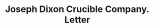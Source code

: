 ---
doi: 10.7916/D89C88G7
date_other: '1917'
date_other_textual: '1917'
form: correspondence
genre:
- Letters (correspondence)
name:
- Joseph Dixon Crucible Company
object_in_context_url: https://biggert.cul.columbia.edu/items/view/ave_biggert_00802
subject_hierarchical_geographic:
- Jersey City, New Jersey, United States
subject_name:
- Joseph Dixon Crucible Company
title: Joseph Dixon Crucible Company. Letter
sort_title: Joseph Dixon Crucible Company. Letter
call_number: ave_biggert_00802
coordinates:
- 40.714,-74.071
pid: ave_biggert_00802
identifiers: ave_biggert_00802
thumbnail: https://derivativo-3.library.columbia.edu/iiif/2/ldpd:345422/full/!256,256/0/native.jpg
permalink: /biggert/ave_biggert_00802/
layout: iiif-image-page
---